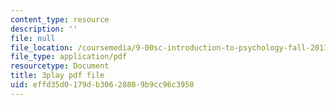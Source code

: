 ```yaml
---
content_type: resource
description: ''
file: null
file_location: /coursemedia/9-00sc-introduction-to-psychology-fall-2011/effd35d0179db30628809b9cc96c3950_yBYebcVw8Zk.pdf
file_type: application/pdf
resourcetype: Document
title: 3play pdf file
uid: effd35d0-179d-b306-2880-9b9cc96c3950
---
```

